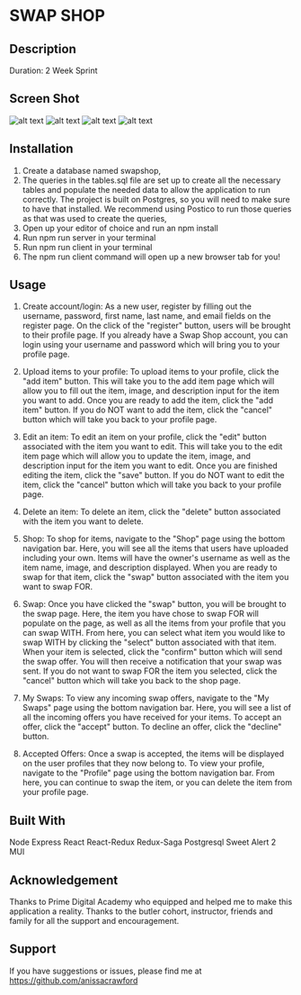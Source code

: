 # SWAP SHOP 

## Description
Duration: 2 Week Sprint

## Screen Shot
![alt text](/images/Profile.png)
![alt text](/images/TheShop.png)
![alt text](/images/MySwap1.png)
![alt text](/images/MySwap2.png)

## Installation
1. Create a database named swapshop,
2. The queries in the tables.sql file are set up to create all the necessary tables and populate the needed data to allow the application to run correctly. The project is built on Postgres, so you will need to make sure to have that installed. We recommend using Postico to run those queries as that was used to create the queries,
3. Open up your editor of choice and run an npm install
4. Run npm run server in your terminal
5. Run npm run client in your terminal
6. The npm run client command will open up a new browser tab for you!

## Usage
1. Create account/login: 
As a new user, register by filling out the username, password, first name, last name, and email fields on the register page. On the click of the "register" button, users will be brought to their profile page. If you already have a Swap Shop account, you can login using your username and password which will bring you to your profile page. 

2. Upload items to your profile:
To upload items to your profile, click the "add item" button. This will take you to the add item page which will allow you to fill out the item, image, and description input for the item you want to add. Once you are ready to add the item, click the "add item" button. If you do NOT want to add the item, click the "cancel" button which will take you back to your profile page. 

3. Edit an item:
To edit an item on your profile, click the "edit" button associated with the item you want to edit. This will take you to the edit item page which will allow you to update the item, image, and description input for the item you want to edit. Once you are finished editing the item, click the "save" button. If you do NOT want to edit the item, click the "cancel" button which will take you back to your profile page. 

4. Delete an item: 
To delete an item, click the "delete" button associated with the item you want to delete.

5. Shop: 
To shop for items, navigate to the "Shop" page using the bottom navigation bar. Here, you will see all the items that users have uploaded including your own. Items will have the owner's username as well as the item name, image, and description displayed. When you are ready to swap for that item, click the "swap" button associated with the item you want to swap FOR. 

6. Swap: 
Once you have clicked the "swap" button, you will be brought to the swap page. Here, the item you have chose to swap FOR will populate on the page, as well as all the items from your profile that you can swap WITH. From here, you can select what item you would like to swap WITH by clicking the "select" button associated with that item. When your item is selected, click the "confirm" button which will send the swap offer. You will then receive a notification that your swap was sent. If you do not want to swap FOR the item you selected, click the "cancel" button which will take you back to the shop page. 

7. My Swaps: 
To view any incoming swap offers, navigate to the "My Swaps" page using the bottom navigation bar. Here, you will see a list of all the incoming offers you have received for your items. To accept an offer, click the "accept" button. To decline an offer, click the "decline" button. 

8. Accepted Offers: 
Once a swap is accepted, the items will be displayed on the user profiles that they now belong to. To view your profile, navigate to the "Profile" page using the bottom navigation bar. From here, you can continue to swap the item, or you can delete the item from your profile page. 

## Built With
Node
Express
React
React-Redux
Redux-Saga
Postgresql
Sweet Alert 2
MUI

## Acknowledgement
Thanks to Prime Digital Academy who equipped and helped me to make this application a reality. Thanks to the butler cohort, instructor, friends and family for all the support and encouragement. 

## Support
If you have suggestions or issues, please find me at https://github.com/anissacrawford

